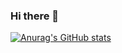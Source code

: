 ### Hi there 👋
[![Anurag's GitHub stats](https://github-readme-stats.vercel.app/api?username=yash-a11y)](https://github.com/anuraghazra/github-readme-stats)
<!--
**yash-a11y/yash-a11y** is a ✨ _special_ ✨ repository because its `README.md` (this file) appears on your GitHub profile.

Here are some ideas to get you started:

- 🔭 I’m currently working on ...
- 🌱 I’m currently learning ...
- 👯 I’m looking to collaborate on ...
- 🤔 I’m looking for help with ...
- 💬 Ask me about ...
- 📫 How to reach me: ...
- 😄 Pronouns: ...
- ⚡ Fun fact: ...
-->
